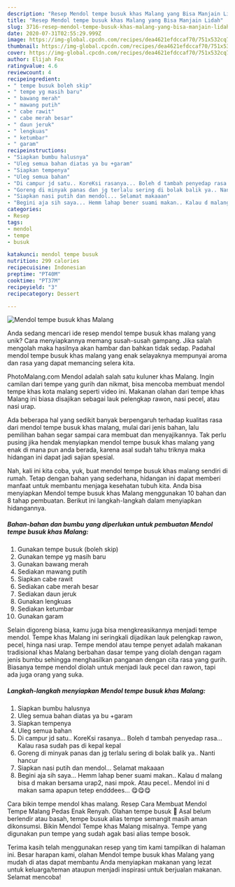 ```yaml
---
description: "Resep Mendol tempe busuk khas Malang yang Bisa Manjain Lidah"
title: "Resep Mendol tempe busuk khas Malang yang Bisa Manjain Lidah"
slug: 3716-resep-mendol-tempe-busuk-khas-malang-yang-bisa-manjain-lidah
date: 2020-07-31T02:55:29.999Z
image: https://img-global.cpcdn.com/recipes/dea4621efdccaf70/751x532cq70/mendol-tempe-busuk-khas-malang-foto-resep-utama.jpg
thumbnail: https://img-global.cpcdn.com/recipes/dea4621efdccaf70/751x532cq70/mendol-tempe-busuk-khas-malang-foto-resep-utama.jpg
cover: https://img-global.cpcdn.com/recipes/dea4621efdccaf70/751x532cq70/mendol-tempe-busuk-khas-malang-foto-resep-utama.jpg
author: Elijah Fox
ratingvalue: 4.6
reviewcount: 4
recipeingredient:
- " tempe busuk boleh skip"
- " tempe yg masih baru"
- " bawang merah"
- " mawang putih"
- " cabe rawit"
- " cabe merah besar"
- " daun jeruk"
- " lengkuas"
- " ketumbar"
- " garam"
recipeinstructions:
- "Siapkan bumbu halusnya"
- "Uleg semua bahan diatas ya bu +garam"
- "Siapkan tempenya"
- "Uleg semua bahan"
- "Di campur jd satu.. KoreKsi rasanya... Boleh d tambah penyedap rasa... Kalau rasa sudah pas di kepal kepal"
- "Goreng di minyak panas dan jg terlalu sering di bolak balik ya.. Nanti hancur"
- "Siapkan nasi putih dan mendol... Selamat makaaan"
- "Begini aja sih saya... Hemm lahap bener suami makan.. Kalau d malang bisa d makan bersama urap2, nasi mpok. Atau pecel.. Mendol ini d makan sama apapun tetep endddees... 😋😋😋"
categories:
- Resep
tags:
- mendol
- tempe
- busuk

katakunci: mendol tempe busuk 
nutrition: 299 calories
recipecuisine: Indonesian
preptime: "PT40M"
cooktime: "PT37M"
recipeyield: "3"
recipecategory: Dessert

---
```



![Mendol tempe busuk khas Malang](https://img-global.cpcdn.com/recipes/dea4621efdccaf70/751x532cq70/mendol-tempe-busuk-khas-malang-foto-resep-utama.jpg)

Anda sedang mencari ide resep mendol tempe busuk khas malang yang unik? Cara menyiapkannya memang susah-susah gampang. Jika salah mengolah maka hasilnya akan hambar dan bahkan tidak sedap. Padahal mendol tempe busuk khas malang yang enak selayaknya mempunyai aroma dan rasa yang dapat memancing selera kita.

PhotoMalang.com Mendol adalah salah satu kuluner khas Malang. Ingin camilan dari tempe yang gurih dan nikmat, bisa mencoba membuat mendol tempe khas kota malang seperti video ini. Makanan olahan dari tempe khas Malang ini biasa disajikan sebagai lauk pelengkap rawon, nasi pecel, atau nasi urap.

Ada beberapa hal yang sedikit banyak berpengaruh terhadap kualitas rasa dari mendol tempe busuk khas malang, mulai dari jenis bahan, lalu pemilihan bahan segar sampai cara membuat dan menyajikannya. Tak perlu pusing jika hendak menyiapkan mendol tempe busuk khas malang yang enak di mana pun anda berada, karena asal sudah tahu triknya maka hidangan ini dapat jadi sajian spesial.


Nah, kali ini kita coba, yuk, buat mendol tempe busuk khas malang sendiri di rumah. Tetap dengan bahan yang sederhana, hidangan ini dapat memberi manfaat untuk membantu menjaga kesehatan tubuh kita. Anda bisa menyiapkan Mendol tempe busuk khas Malang menggunakan 10 bahan dan 8 tahap pembuatan. Berikut ini langkah-langkah dalam menyiapkan hidangannya.

<!--inarticleads1-->

##### Bahan-bahan dan bumbu yang diperlukan untuk pembuatan Mendol tempe busuk khas Malang:

1. Gunakan  tempe busuk (boleh skip)
1. Gunakan  tempe yg masih baru
1. Gunakan  bawang merah
1. Sediakan  mawang putih
1. Siapkan  cabe rawit
1. Sediakan  cabe merah besar
1. Sediakan  daun jeruk
1. Gunakan  lengkuas
1. Sediakan  ketumbar
1. Gunakan  garam


Selain digoreng biasa, kamu juga bisa mengkreasikannya menjadi tempe mendol. Tempe khas Malang ini seringkali dijadikan lauk pelengkap rawon, pecel, hinga nasi urap. Tempe mendol atau tempe penyet adalah makanan tradisional khas Malang berbahan dasar tempe yang diolah dengan ragam jenis bumbu sehingga menghasilkan panganan dengan cita rasa yang gurih. Biasanya tempe mendol diolah untuk menjadi lauk pecel dan rawon, tapi ada juga orang yang suka. 

<!--inarticleads2-->

##### Langkah-langkah menyiapkan Mendol tempe busuk khas Malang:

1. Siapkan bumbu halusnya
1. Uleg semua bahan diatas ya bu +garam
1. Siapkan tempenya
1. Uleg semua bahan
1. Di campur jd satu.. KoreKsi rasanya... Boleh d tambah penyedap rasa... Kalau rasa sudah pas di kepal kepal
1. Goreng di minyak panas dan jg terlalu sering di bolak balik ya.. Nanti hancur
1. Siapkan nasi putih dan mendol... Selamat makaaan
1. Begini aja sih saya... Hemm lahap bener suami makan.. Kalau d malang bisa d makan bersama urap2, nasi mpok. Atau pecel.. Mendol ini d makan sama apapun tetep endddees... 😋😋😋


Cara bikin tempe mendol khas malang. Resep Cara Membuat Mendol Tempe Malang Pedas Enak Renyah. Olahan tempe busuk 🍳 Asal belum berlendir atau basah, tempe busuk alias tempe semangit masih aman dikonsumsi. Bikin Mendol Tempe khas Malang misalnya. Tempe yang digunakan pun tempe yang sudah agak basi alias tempe bosok. 

Terima kasih telah menggunakan resep yang tim kami tampilkan di halaman ini. Besar harapan kami, olahan Mendol tempe busuk khas Malang yang mudah di atas dapat membantu Anda menyiapkan makanan yang lezat untuk keluarga/teman ataupun menjadi inspirasi untuk berjualan makanan. Selamat mencoba!
